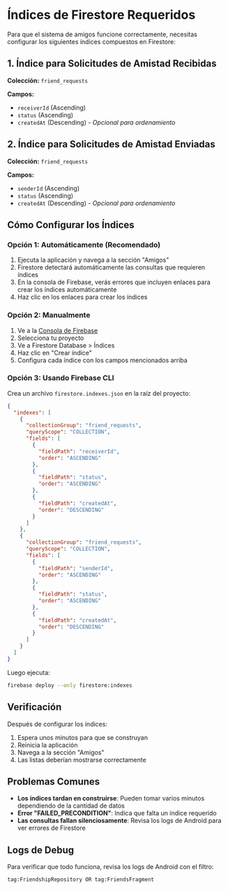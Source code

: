# Índices de Firestore Requeridos

Para que el sistema de amigos funcione correctamente, necesitas configurar los siguientes índices compuestos en Firestore:

## 1. Índice para Solicitudes de Amistad Recibidas

**Colección:** `friend_requests`

**Campos:**
- `receiverId` (Ascending)
- `status` (Ascending)
- `createdAt` (Descending) - *Opcional para ordenamiento*

## 2. Índice para Solicitudes de Amistad Enviadas

**Colección:** `friend_requests`

**Campos:**
- `senderId` (Ascending)
- `status` (Ascending)
- `createdAt` (Descending) - *Opcional para ordenamiento*

## Cómo Configurar los Índices

### Opción 1: Automáticamente (Recomendado)

1. Ejecuta la aplicación y navega a la sección "Amigos"
2. Firestore detectará automáticamente las consultas que requieren índices
3. En la consola de Firebase, verás errores que incluyen enlaces para crear los índices automáticamente
4. Haz clic en los enlaces para crear los índices

### Opción 2: Manualmente

1. Ve a la [Consola de Firebase](https://console.firebase.google.com/)
2. Selecciona tu proyecto
3. Ve a Firestore Database > Índices
4. Haz clic en "Crear índice"
5. Configura cada índice con los campos mencionados arriba

### Opción 3: Usando Firebase CLI

Crea un archivo `firestore.indexes.json` en la raíz del proyecto:

```json
{
  "indexes": [
    {
      "collectionGroup": "friend_requests",
      "queryScope": "COLLECTION",
      "fields": [
        {
          "fieldPath": "receiverId",
          "order": "ASCENDING"
        },
        {
          "fieldPath": "status",
          "order": "ASCENDING"
        },
        {
          "fieldPath": "createdAt",
          "order": "DESCENDING"
        }
      ]
    },
    {
      "collectionGroup": "friend_requests",
      "queryScope": "COLLECTION",
      "fields": [
        {
          "fieldPath": "senderId",
          "order": "ASCENDING"
        },
        {
          "fieldPath": "status",
          "order": "ASCENDING"
        },
        {
          "fieldPath": "createdAt",
          "order": "DESCENDING"
        }
      ]
    }
  ]
}
```

Luego ejecuta:
```bash
firebase deploy --only firestore:indexes
```

## Verificación

Después de configurar los índices:

1. Espera unos minutos para que se construyan
2. Reinicia la aplicación
3. Navega a la sección "Amigos"
4. Las listas deberían mostrarse correctamente

## Problemas Comunes

- **Los índices tardan en construirse**: Pueden tomar varios minutos dependiendo de la cantidad de datos
- **Error "FAILED_PRECONDITION"**: Indica que falta un índice requerido
- **Las consultas fallan silenciosamente**: Revisa los logs de Android para ver errores de Firestore

## Logs de Debug

Para verificar que todo funciona, revisa los logs de Android con el filtro:
```
tag:FriendshipRepository OR tag:FriendsFragment
```
